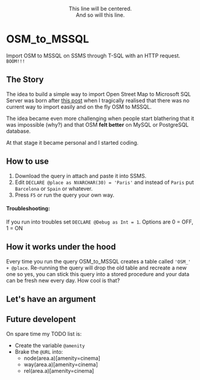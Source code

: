 <p style="text-align:center">This line will be centered.<br>
And so will this line.</p> 

# OSM_to_MSSQL
Import OSM to MSSQL on SSMS through T-SQL with an HTTP request. `BOOM!!!`


The Story
------

The idea to build a simple way to import Open Street Map to Microsoft SQL Server was born after [this post](https://gis.stackexchange.com/questions/172399/downloading-entire-osm-world-dataset-and-import-into-ms-sql) when I tragically realised that there was no current way to import easily and on the fly OSM to MSSQL.

The idea became even more challenging when people start blathering that it was impossible (why?) and that OSM **felt better** on MySQL or PostgreSQL database.

At that stage it became personal and I started coding. 

How to use
------

1) Download the query in attach and paste it into SSMS.
2) Edit `DECLARE @place as NVARCHAR(30) = 'Paris'` and instead of `Paris` put `Barcelona` or `Spain` or whatever.
3) Press `F5` or run the query your own way.

#### Troubleshooting:

If you run into troubles set `DECLARE @Debug as Int = 1`. Options are 0 = OFF, 1 = ON

How it works under the hood
------

Every time you run the query OSM_to_MSSQL creates a table called `'OSM_' + @place`.
Re-running the query will drop the old table and recreate a new one so yes, you can stick this query into a stored procedure and your data can be fresh new every day. 
How cool is that? 

Let's have an argument 
------

Future developent
------

On spare time my TODO list is:

* Create the variable `@amenity`
* Brake the `@URL` into: 
    - node(area.a)[amenity=cinema]
    - way(area.a)[amenity=cinema]
    - rel(area.a)[amenity=cinema]
 


